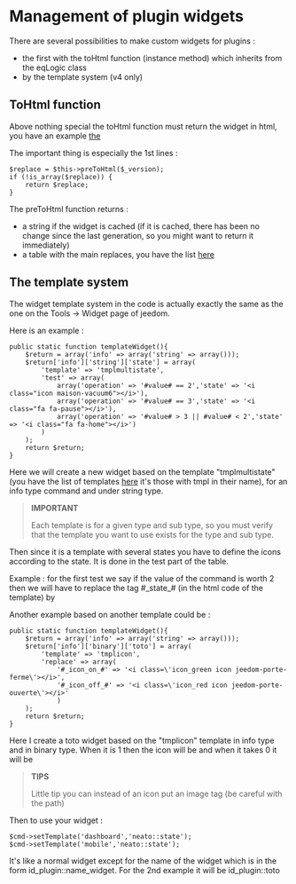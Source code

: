 # Management of plugin widgets

There are several possibilities to make custom widgets for plugins :

- the first with the toHtml function (instance method) which inherits from the eqLogic class
- by the template system (v4 only)

## ToHtml function

Above nothing special the toHtml function must return the widget in html, you have an example [the](https://github.com/jeedom/plugin-weather/blob/beta/core/class/weather.class.php#L647)

The important thing is especially the 1st lines :

````
$replace = $this->preToHtml($_version);
if (!is_array($replace)) {
	return $replace;
}
````

The preToHtml function returns :

- a string if the widget is cached (if it is cached, there has been no change since the last generation, so you might want to return it immediately)
- a table with the main replaces, you have the list [here](https://github.com/jeedom/core/blob/alpha/core/class/eqLogic.class.php#L663)

## The template system

The widget template system in the code is actually exactly the same as the one on the Tools -> Widget page of jeedom.

Here is an example :

````
public static function templateWidget(){
	$return = array('info' => array('string' => array()));
	$return['info']['string']['state'] = array(
		'template' => 'tmplmultistate',
		'test' => array(
			array('operation' => '#value# == 2','state' => '<i class="icon maison-vacuum6"></i>'),
			array('operation' => '#value# == 3','state' => '<i class="fa fa-pause"></i>'),
			array('operation' => '#value# > 3 || #value# < 2','state' => '<i class="fa fa-home"></i>')
		)
	);
	return $return;
}
````

Here we will create a new widget based on the template "tmplmultistate" (you have the list of templates [here](https://github.com/jeedom/core/tree/alpha/core/template/dashboard) it's those with tmpl in their name), for an info type command and under string type.

> **IMPORTANT**
>
> Each template is for a given type and sub type, so you must verify that the template you want to use exists for the type and sub type.

Then since it is a template with several states you have to define the icons according to the state. It is done in the test part of the table.

Example : for the first test we say if the value of the command is worth 2 then we will have to replace the tag #\_state_# (in the html code of the template) by </i>

Another example based on another template could be :

````
public static function templateWidget(){
	$return = array('info' => array('string' => array()));
	$return['info']['binary']['toto'] = array(
		'template' => 'tmplicon',
		'replace' => array(
			'#_icon_on_#' => '<i class=\'icon_green icon jeedom-porte-ferme\'></i>',
			'#_icon_off_#' => '<i class=\'icon_red icon jeedom-porte-ouverte\'></i>'
			)
	);
	return $return;
}
````

Here I create a toto widget based on the "tmplicon" template in info type and in binary type. When it is 1 then the icon will be <i class='icon_green icon jeedom-porte-ferme'></i> and when it takes 0 it will be </i>

>**TIPS**
>
> Little tip you can instead of an icon put an image tag (be careful with the path)

Then to use your widget :

````
$cmd->setTemplate('dashboard','neato::state');
$cmd->setTemplate('mobile','neato::state');
````

It's like a normal widget except for the name of the widget which is in the form id_plugin::name_widget. For the 2nd example it will be id_plugin::toto


